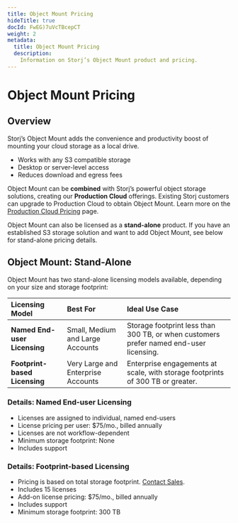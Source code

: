 ```yaml
---
title: Object Mount Pricing
hideTitle: true
docId: FwEG)7uVcTBcepCT
weight: 2
metadata:
  title: Object Mount Pricing
  description:
    Information on Storj’s Object Mount product and pricing.
---
```


# Object Mount Pricing

## Overview

Storj’s Object Mount adds the convenience and productivity boost of mounting your cloud storage as a local drive.

- Works with any S3 compatible storage
- Desktop or server-level access
- Reduces download and egress fees

Object Mount can be **combined** with Storj’s powerful object storage solutions, creating our **Production Cloud** offerings. Existing Storj customers can upgrade to Production Cloud to obtain Object Mount. Learn more on the [Production Cloud Pricing](docId:ZnRTYv8k?KEC3hzk) page.

Object Mount can also be licensed as a **stand-alone** product. If you have an established S3 storage solution and want to add Object Mount, see below for stand-alone pricing details.


## Object Mount: Stand-Alone

Object Mount has two stand-alone licensing models available, depending on your size and storage footprint:

| **Licensing Model** | **Best For** | **Ideal Use Case** |
| :-- | :-- | :-- |
| **Named End-user Licensing**  | Small, Medium and Large Accounts | Storage footprint less than 300 TB, or when customers prefer named end-user licensing. |
| **Footprint-based Licensing** | Very Large and Enterprise Accounts | Enterprise engagements at scale, with storage footprints of 300 TB or greater. |

### Details: Named End-user Licensing

- Licenses are assigned to individual, named end-users
- License pricing per user: $75/mo., billed annually
- Licenses are not workflow-dependent
- Minimum storage footprint: None
- Includes support

### Details: Footprint-based Licensing

- Pricing is based on total storage footprint. [Contact Sales](https://www.storj.io/landing/get-in-touch).
- Includes 15 licenses
- Add-on license pricing: $75/mo., billed annually
- Includes support
- Minimum storage footprint: 300 TB